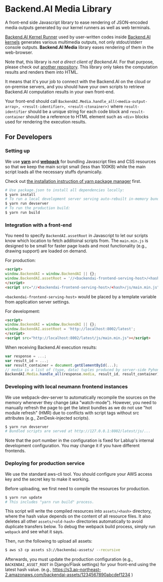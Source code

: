 # Backend.AI Media Library

A front-end side Javascript library to ease rendering of JSON-encoded media outputs
generated by our kernel runners as well as web terminals.

[Backend.AI Kernel Runner](https://github.com/lablup/backend.ai-kernel-runner)
used by user-written codes inside [Backend.AI
kernels](https://github.com/lablup/backend.ai-kernels) generates various
multimedia outputs, not only stdout/stderr console outputs.
**Backend.AI Media** library eases rendering of them in the web-browser.

Note that, this library is *not a direct client of Backend.AI*.
For that purpose, please check out [another
repository](https://github.com/lablup/backend.ai-client-js).
This library only takes the computation results and renders them into HTML.

It means that it's your job to connect with the Backend.AI on the cloud or
on-premise servers, and you should have your own scripts to retrieve Backend.AI
computation results in your own front-end.

Your front-end should call `BackendAI.Media.handle_all(<media-output-array>,
<result-identifier>, <result-ctonainer>)` where `result-identifier`
should be a unique string for each code block and `result-container` should
be a reference to HTML element such as `<div>` blocks used for rendering the
execution results.


## For Developers

### Setting up

We use [**yarn**](https://yarnpkg.com) and [**webpack**](https://webpack.js.org)
for bundling Javascript files and CSS resources so that we keep the main script
small (less than 100KB) while the main script loads all the necessary stuffs
dynamically.

Check out [the installation instruction of yarn package
manager](https://yarnpkg.com/en/docs/install) first.

```sh
# Use package.json to install all dependencies locally:
$ yarn install
# To run a local development server serving auto-rebuilt in-memory bundles:
$ yarn run devserver
# To run the production build:
$ yarn run build
```

### Integration with a front-end

You need to specify `BackendAI.assetRoot` in Javascript to let our scripts know
which location to fetch additoinal scripts from.
The `main.min.js` is designed to be small for faster page loads and most
functionality (e.g., drawing support) are loaded on demand.

For production:
```html
<script>
window.BackendAI = window.BackendAI || {};
window.BackendAI.assetRoot = '//<backendai-frontend-serving-host>/<hash>';
</script>
<script src="//<backendai-frontend-serving-host>/<hash>/js/main.min.js"></script>
```
`<backendai-frontend-serving-host>` would be placed by a template variable from application
server settings.

For development:
```html
<script>
window.BackendAI = window.BackendAI || {};
window.BackendAI.assetRoot = 'http://localhost:8002/latest';
</script>
<script src="http://localhost:8002/latest/js/main.min.js"></script>
```

When receiving Backend.AI execution results:
```javascript
var response = ...;
var result_id = ...;
var result_container = document.getElementById(...);
// media is a list of (type, data) tuples produced by server-side Pyhon packages
BackendAI.Media.handle_all(response.media, result_id, result_container);
```


### Developing with local neumann frontend instances

We use webpack-dev-server to automatically recompile the sources on the memory
whenever they change (aka "watch-mode").
However, you need to manually refresh the page to get the latest bundles as we
do not use "hot module refresh" (HMR) due to conflicts with script tags without
src attributes (e.g., ZenDesk-injected scripts).

```sh
$ yarn run devserver
# Bundled scripts are served at http://127.0.0.1:8002/latest/js/...
```

Note that the port number in the configuration is fixed for Lablup's internal
development configuration.  You may change it if you have different frontends.

### Deploying for production service

We use the standard aws-cli tool.  You should configure your AWS access key and
the secret key to make it working.

Before uploading, we first need to compile the resources for production.

```sh
$ yarn run update
# This includes "yarn run build" process.
```

This script will write the compiled resources into `assets/<hash>` directory,
where the hash value depends on the content of all resource files.
It also deletes all other `assets/<old-hash>` directories automatically to avoid
duplicate transfers below.
To debug the webpack build process, simply run `webpack` and see what it says.

Then, run the following to upload all assets:
```sh
$ aws s3 cp assets s3://backendai-assets/ --recursive
```

Afterwards, you must update the production configuration (e.g.,
`BACKENDAI_ASSET_ROOT` in Django/Flask settings) for your front-end using the
latest hash value.
(e.g., https://s3.ap-northeast-2.amazonaws.com/backendai-assets/1234567890abcdef1234 )

